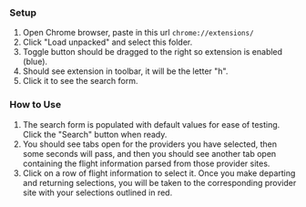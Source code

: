 ### Setup

1. Open Chrome browser, paste in this url `chrome://extensions/`
2. Click "Load unpacked" and select this folder.
3. Toggle button should be dragged to the right so extension is enabled (blue).
4. Should see extension in toolbar, it will be the letter "h".
5. Click it to see the search form.

### How to Use

1. The search form is populated with default values for ease of testing. Click the "Search" button when ready.
2. You should see tabs open for the providers you have selected, then some seconds will pass, and then you should see another tab open containing the flight information parsed from those provider sites.
3. Click on a row of flight information to select it. Once you make departing and returning selections, you will be taken to the corresponding provider site with your selections outlined in red.
